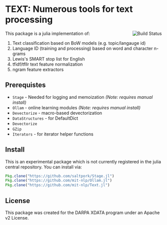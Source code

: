 TEXT: Numerous tools for text processing
========================================

<img align=right src="https://travis-ci.org/mit-nlp/Text.jl.svg?branch=master" alt="Build Status"/>

This package is a julia implementation of:

1. Text classification based on BoW models (e.g. topic/langauge id)
2. Language ID (training and processing) based on word and character n-grams
3. Lewis's SMART stop list for English
4. tfidf/tfllr text feature normalization
5. ngram feature extractors

Prerequistes
------------

- `Stage`          - Needed for logging and memoization *(Note: requires manual install)*
- `Ollam`          - online learning modules *(Note: requires manual install)*
- `Devectorize`    - macro-based devectorization
- `DataStructures` - for DefaultDict
- `Devectorize`
- `GZip`
- `Iterators`      - for iterator helper functions

Install
-------

This is an experimental package which is not currently registered in
the julia central repository.  You can install via:

```julia
Pkg.clone("https://github.com/saltpork/Stage.jl")
Pkg.clone("https://github.com/mit-nlp/Ollam.jl")
Pkg.clone("https://github.com/mit-nlp/Text.jl")
```

License
-------
This package was created for the DARPA XDATA program under an Apache v2 License.

